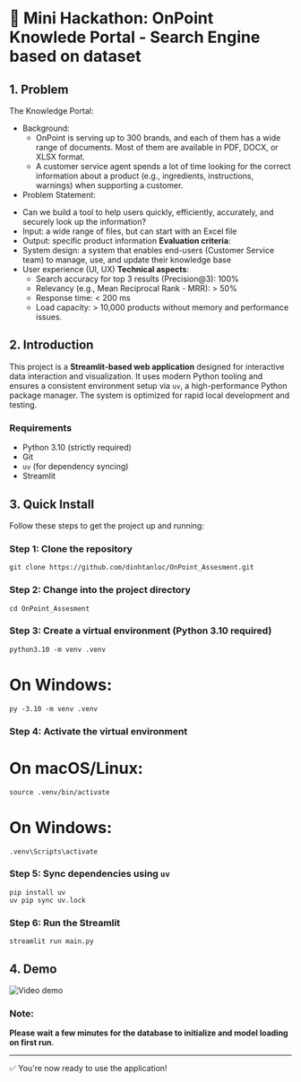 # 📘 Mini Hackathon: OnPoint Knowlede Portal - Search Engine based on dataset


## 1. Problem
The Knowledge Portal:
* Background:
    - OnPoint is serving up to 300 brands, and each of them has a wide range of documents. Most of them are available in PDF, DOCX, or XLSX format.
    - A customer service agent spends a lot of time looking for the correct information about a product (e.g., ingredients, instructions, warnings) when supporting a customer.
* Problem Statement:
- Can we build a tool to help users quickly, efficiently, accurately, and securely look up the information?
- Input: a wide range of files, but can start with an Excel file
- Output: specific product information
**Evaluation criteria**:
- System design: a system that enables end-users (Customer Service team) to manage, use, and update their knowledge base
- User experience (UI, UX)
**Technical aspects**:
    - Search accuracy for top 3 results (Precision@3): 100%
    - Relevancy (e.g., Mean Reciprocal Rank - MRR): > 50%
    - Response time: < 200 ms
    - Load capacity: > 10,000 products without memory and performance issues.
## 2. Introduction

This project is a **Streamlit-based web application** designed for interactive data interaction and visualization. It uses modern Python tooling and ensures a consistent environment setup via `uv`, a high-performance Python package manager. The system is optimized for rapid local development and testing.

### Requirements
- Python 3.10 (strictly required)
- Git
- `uv` (for dependency syncing)
- Streamlit

## 3. Quick Install

Follow these steps to get the project up and running:

### Step 1: Clone the repository
```
git clone https://github.com/dinhtanloc/OnPoint_Assesment.git
```

### Step 2: Change into the project directory
```
cd OnPoint_Assesment
```
### Step 3: Create a virtual environment (Python 3.10 required)
```
python3.10 -m venv .venv
```

# On Windows:
```
py -3.10 -m venv .venv
```
### Step 4: Activate the virtual environment

# On macOS/Linux:
```
source .venv/bin/activate
```
# On Windows:
```
.venv\Scripts\activate
```
### Step 5: Sync dependencies using `uv`
```
pip install uv
uv pip sync uv.lock
```
### Step 6: Run the Streamlit 
```
streamlit run main.py
```
## 4. Demo
![Video demo](assets/gif/demo.gif)

### **Note**:
**Please wait a few minutes for the database to initialize and model loading on first run**.

---
✅ You're now ready to use the application!
